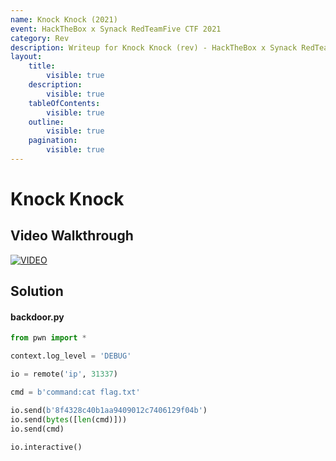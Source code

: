 ```yaml
---
name: Knock Knock (2021)
event: HackTheBox x Synack RedTeamFive CTF 2021
category: Rev
description: Writeup for Knock Knock (rev) - HackTheBox x Synack RedTeamFive CTF (2021) 💜
layout:
    title:
        visible: true
    description:
        visible: true
    tableOfContents:
        visible: true
    outline:
        visible: true
    pagination:
        visible: true
---
```


# Knock Knock

## Video Walkthrough

[![VIDEO](https://img.youtube.com/vi/TN1zPbKN_9E/0.jpg)](https://youtu.be/TN1zPbKN_9E?t=1070s "HackTheBox x Synack RedTeamFive 2021: Knock Knock")

## Solution

#### backdoor.py

```py
from pwn import *

context.log_level = 'DEBUG'

io = remote('ip', 31337)

cmd = b'command:cat flag.txt'

io.send(b'8f4328c40b1aa9409012c7406129f04b')
io.send(bytes([len(cmd)]))
io.send(cmd)

io.interactive()
```

